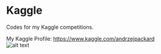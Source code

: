 # Kaggle
Codes for my Kaggle competitions.  

My  Kaggle Profile:
https://www.kaggle.com/andrzejpackard  
![alt text](https://github.com/Suarez94/Kaggle/blob/main/img/kagle2.png)  

